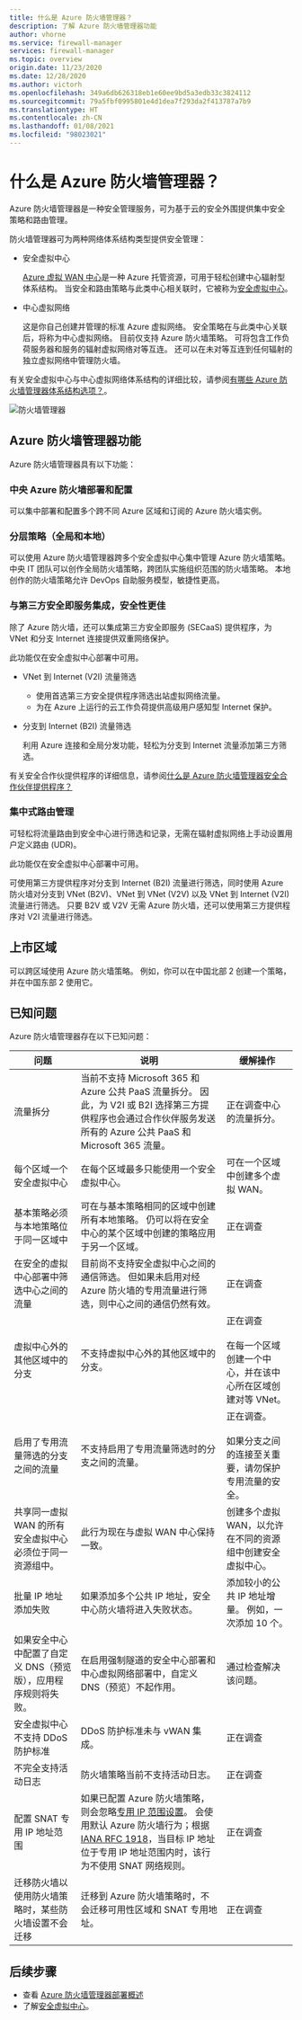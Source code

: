 ```yaml
---
title: 什么是 Azure 防火墙管理器？
description: 了解 Azure 防火墙管理器功能
author: vhorne
ms.service: firewall-manager
services: firewall-manager
ms.topic: overview
origin.date: 11/23/2020
ms.date: 12/28/2020
ms.author: victorh
ms.openlocfilehash: 349a6db626318eb1e60ee9bd5a3edb33c3824112
ms.sourcegitcommit: 79a5fbf0995801e4d1dea7f293da2f413787a7b9
ms.translationtype: HT
ms.contentlocale: zh-CN
ms.lasthandoff: 01/08/2021
ms.locfileid: "98023021"
---
```

# <a name="what-is-azure-firewall-manager"></a>什么是 Azure 防火墙管理器？

Azure 防火墙管理器是一种安全管理服务，可为基于云的安全外围提供集中安全策略和路由管理。 

防火墙管理器可为两种网络体系结构类型提供安全管理：

- 安全虚拟中心

   [Azure 虚拟 WAN 中心](../virtual-wan/virtual-wan-about.md#resources)是一种 Azure 托管资源，可用于轻松创建中心辐射型体系结构。 当安全和路由策略与此类中心相关联时，它被称为[安全虚拟中心](secured-virtual-hub.md)。 
- 中心虚拟网络

   这是你自己创建并管理的标准 Azure 虚拟网络。 安全策略在与此类中心关联后，将称为中心虚拟网络。 目前仅支持 Azure 防火墙策略。 可将包含工作负荷服务器和服务的辐射虚拟网络对等互连。 还可以在未对等互连到任何辐射的独立虚拟网络中管理防火墙。

有关安全虚拟中心与中心虚拟网络体系结构的详细比较，请参阅[有哪些 Azure 防火墙管理器体系结构选项？](vhubs-and-vnets.md)。

![防火墙管理器](media/overview/trusted-security-partners.png)

## <a name="azure-firewall-manager-features"></a>Azure 防火墙管理器功能

Azure 防火墙管理器具有以下功能：

### <a name="central-azure-firewall-deployment-and-configuration"></a>中央 Azure 防火墙部署和配置

可以集中部署和配置多个跨不同 Azure 区域和订阅的 Azure 防火墙实例。 

### <a name="hierarchical-policies-global-and-local"></a>分层策略（全局和本地）

可以使用 Azure 防火墙管理器跨多个安全虚拟中心集中管理 Azure 防火墙策略。 中央 IT 团队可以创作全局防火墙策略，跨团队实施组织范围的防火墙策略。 本地创作的防火墙策略允许 DevOps 自助服务模型，敏捷性更高。

### <a name="integrated-with-third-party-security-as-a-service-for-advanced-security"></a>与第三方安全即服务集成，安全性更佳

除了 Azure 防火墙，还可以集成第三方安全即服务 (SECaaS) 提供程序，为 VNet 和分支 Internet 连接提供双重网络保护。

此功能仅在安全虚拟中心部署中可用。

- VNet 到 Internet (V2I) 流量筛选

   - 使用首选第三方安全提供程序筛选出站虚拟网络流量。
   - 为在 Azure 上运行的云工作负荷提供高级用户感知型 Internet 保护。

- 分支到 Internet (B2I) 流量筛选

   利用 Azure 连接和全局分发功能，轻松为分支到 Internet 流量添加第三方筛选。

有关安全合作伙提供程序的详细信息，请参阅[什么是 Azure 防火墙管理器安全合作伙伴提供程序？](trusted-security-partners.md)

### <a name="centralized-route-management"></a>集中式路由管理

可轻松将流量路由到安全中心进行筛选和记录，无需在辐射虚拟网络上手动设置用户定义路由 (UDR)。 

此功能仅在安全虚拟中心部署中可用。

可使用第三方提供程序对分支到 Internet (B2I) 流量进行筛选，同时使用 Azure 防火墙对分支到 VNet (B2V)、VNet 到 VNet (V2V) 以及 VNet 到 Internet (V2I) 流量进行筛选。 只要 B2V 或 V2V 无需 Azure 防火墙，还可以使用第三方提供程序对 V2I 流量进行筛选。 

## <a name="region-availability"></a>上市区域

可以跨区域使用 Azure 防火墙策略。 例如，你可以在中国北部 2 创建一个策略，并在中国东部 2 使用它。 

## <a name="known-issues"></a>已知问题

Azure 防火墙管理器存在以下已知问题：

|问题  |说明  |缓解操作  |
|---------|---------|---------|
|流量拆分|当前不支持 Microsoft 365 和 Azure 公共 PaaS 流量拆分。 因此，为 V2I 或 B2I 选择第三方提供程序也会通过合作伙伴服务发送所有的 Azure 公共 PaaS 和 Microsoft 365 流量。|正在调查中心的流量拆分。
|每个区域一个安全虚拟中心|在每个区域最多只能使用一个安全虚拟中心。|可在一个区域中创建多个虚拟 WAN。|
|基本策略必须与本地策略位于同一区域中|可在与基本策略相同的区域中创建所有本地策略。 仍可以将在安全中心的某个区域中创建的策略应用于另一个区域。|正在调查|
|在安全的虚拟中心部署中筛选中心之间的流量|目前尚不支持安全虚拟中心之间的通信筛选。 但如果未启用对经 Azure 防火墙的专用流量进行筛选，则中心之间的通信仍然有效。|正在调查|
|虚拟中心外的其他区域中的分支|不支持虚拟中心外的其他区域中的分支。|正在调查<br><br>在每一个区域创建一个中心，并在该中心所在区域创建对等 VNet。|
|启用了专用流量筛选的分支之间的流量|不支持启用了专用流量筛选时的分支之间的流量。 |正在调查。<br><br>如果分支之间的连接至关重要，请勿保护专用流量的安全。|
|共享同一虚拟 WAN 的所有安全虚拟中心必须位于同一资源组中。|此行为现在与虚拟 WAN 中心保持一致。|创建多个虚拟 WAN，以允许在不同的资源组中创建安全虚拟中心。|
|批量 IP 地址添加失败|如果添加多个公共 IP 地址，安全中心防火墙将进入失败状态。|添加较小的公共 IP 地址增量。 例如，一次添加 10 个。|
|如果安全中心中配置了自定义 DNS（预览版），应用程序规则将失败。|在启用强制隧道的安全中心部署和中心虚拟网络部署中，自定义 DNS（预览）不起作用。|通过检查解决该问题。|
|安全虚拟中心不支持 DDoS 防护标准|DDoS 防护标准未与 vWAN 集成。|正在调查|
|不完全支持活动日志|防火墙策略当前不支持活动日志。|正在调查|
|配置 SNAT 专用 IP 地址范围|如果已配置 Azure 防火墙策略，则会忽略[专用 IP 范围设置](../firewall/snat-private-range.md)。 会使用默认 Azure 防火墙行为；根据 [IANA RFC 1918](https://tools.ietf.org/html/rfc1918)，当目标 IP 地址位于专用 IP 地址范围内时，该行为不使用 SNAT 网络规则。|正在调查|
|迁移防火墙以使用防火墙策略时，某些防火墙设置不会迁移|迁移到 Azure 防火墙策略时，不会迁移可用性区域和 SNAT 专用地址。|正在调查| 

## <a name="next-steps"></a>后续步骤

- 查看 [Azure 防火墙管理器部署概述](deployment-overview.md)
- 了解[安全虚拟中心](secured-virtual-hub.md)。